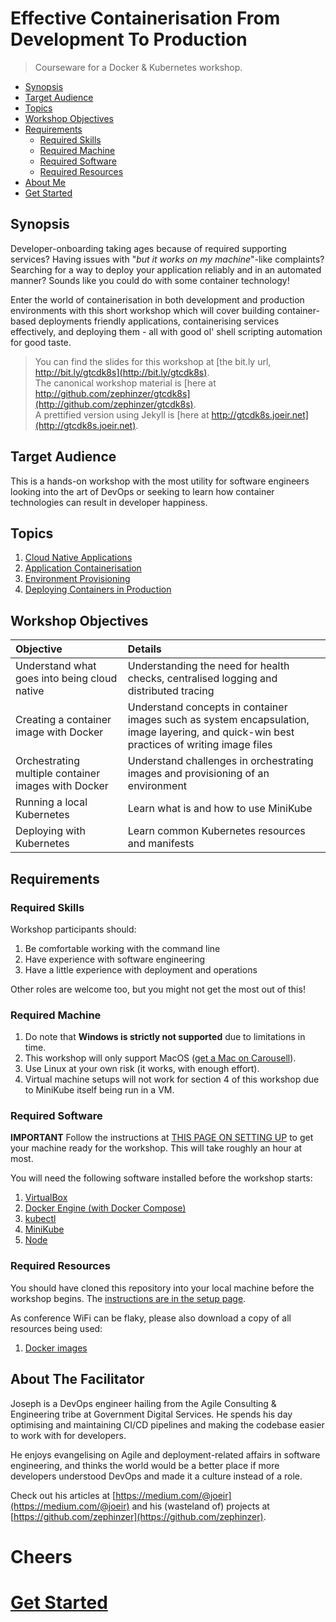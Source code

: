 # Effective Containerisation From Development To Production
> Courseware for a Docker & Kubernetes workshop.

- [Synopsis](#synopsis)
- [Target Audience](#target-audience)
- [Topics](#topics)
- [Workshop Objectives](#workshop-objectives)
- [Requirements](#requirements)
  - [Required Skills](#required-skills)
  - [Required Machine](#required-machine)
  - [Required Software](#required-software)
  - [Required Resources](#required-resources)
- [About Me](#about-the-facilitator)
- [Get Started](#get-started)

## Synopsis
Developer-onboarding taking ages because of required supporting services? Having issues with "*but it works on my machine*"-like complaints? Searching for a way to deploy your application reliably and in an automated manner? Sounds like you could do with some container technology!

Enter the world of containerisation in both development and production environments with this short workshop which will cover building container-based deployments friendly applications, containerising services effectively, and deploying them - all with good ol' shell scripting automation for good taste.

> You can find the slides for this workshop at [the bit.ly url, http://bit.ly/gtcdk8s](http://bit.ly/gtcdk8s).  
> The canonical workshop material is [here at http://github.com/zephinzer/gtcdk8s](http://github.com/zephinzer/gtcdk8s).  
> A prettified version using Jekyll is [here at http://gtcdk8s.joeir.net](http://gtcdk8s.joeir.net).

## Target Audience
This is a hands-on workshop with the most utility for software engineers looking into the art of DevOps or seeking to learn how container technologies can result in developer happiness.

## Topics
1. [Cloud Native Applications](./01-application/README.md)
2. [Application Containerisation](./02-containerising/README.md)
3. [Environment Provisioning](./03-provisioning/README.md)
4. [Deploying Containers in Production](./04-deploying/README.md)

## Workshop Objectives

| Objective | Details |
| :-------- | :------ |
| Understand what goes into being cloud native | Understanding the need for health checks, centralised logging and distributed tracing |
| Creating a container image with Docker | Understand concepts in container images such as system encapsulation, image layering, and quick-win best practices of writing image files |
| Orchestrating multiple container images with Docker | Understand challenges in orchestrating images and provisioning of an environment |
| Running a local Kubernetes | Learn what is and how to use MiniKube |
| Deploying with Kubernetes | Learn common Kubernetes resources and manifests |

## Requirements
### Required Skills
Workshop participants should:
1. Be comfortable working with the command line
2. Have experience with software engineering
3. Have a little experience with deployment and operations

Other roles are welcome too, but you might not get the most out of this!

### Required Machine
1. Do note that **Windows is strictly not supported** due to limitations in time.
2. This workshop will only support MacOS ([get a Mac on Carousell](https://sg.carousell.com/search/products/?query=macbook%20pro%202015)).
3. Use Linux at your own risk (it works, with enough effort).
4. Virtual machine setups will not work for section 4 of this workshop due to MiniKube itself being run in a VM.

### Required Software
**IMPORTANT** Follow the instructions at [THIS PAGE ON SETTING UP](./00-setup/README.md) to get your machine ready for the workshop. This will take roughly an hour at most.

You will need the following software installed before the workshop starts:

1. [VirtualBox](./00-setup/README.md#virtualbox)
2. [Docker Engine (with Docker Compose)](./00-setup/README.md#docker-with-compose)
3. [kubectl](./00-setup/README.md#kubectl)
4. [MiniKube](./00-setup/README.md#minikube)
5. [Node](./00-setup/README.md#node)

### Required Resources
You should have cloned this repository into your local machine before the workshop begins. The [instructions are in the setup page](./00-setup/README.md#this-repository).

As conference WiFi can be flaky, please also download a copy of all resources being used:

1. [Docker images](./00-setup/README.md#external-docker-images)

## About The Facilitator
Joseph is a DevOps engineer hailing from the Agile Consulting & Engineering tribe at Government Digital Services. He spends his day optimising and maintaining CI/CD pipelines and making the codebase easier to work with for developers.

He enjoys evangelising on Agile and deployment-related affairs in software engineering, and thinks the world would be a better place if more developers understood DevOps and made it a culture instead of a role.

Check out his articles at [https://medium.com/@joeir](https://medium.com/@joeir) and his (wasteland of) projects at [https://github.com/zephinzer](https://github.com/zephinzer).

# Cheers

# [Get Started](./00-setup/README.md)